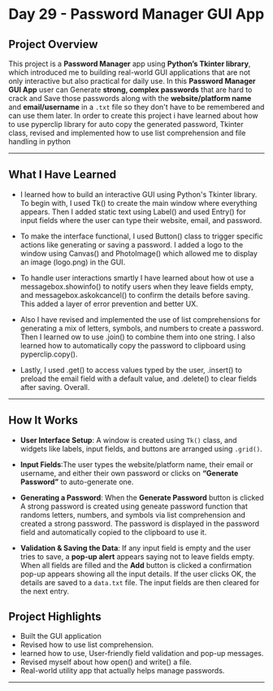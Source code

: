 # Day 29 - Password Manager GUI App

## Project Overview
 This project is a **Password Manager** app using **Python’s Tkinter library**, which introduced me to building real-world GUI applications that are not only interactive but also practical for daily use. In this  **Password Manager GUI App** user can Generate **strong, complex passwords** that are hard to crack and Save those passwords along with the **website/platform name** and **email/username** in a `.txt` file so they don't have to be remembered and can use them later. In order to create this project i have learned about how to use pyperclip library for auto copy the generated password, Tkinter class, revised and implemented how to use list comprehension and file handling in python  

---

## What I Have Learned

* I learned how to build an interactive GUI using Python's Tkinter library. To begin with, I used Tk() to create the main window where everything appears. Then I added static text using Label() and used Entry() for input fields where the user can type their website, email, and password.

* To make the interface functional, I used Button() class to trigger specific actions like generating or saving a password. I added a logo to the window using Canvas() and PhotoImage() which allowed me to display an image (logo.png) in the GUI.

* To handle user interactions smartly I have learned about how ot use a  messagebox.showinfo() to notify users when they leave fields empty, and messagebox.askokcancel() to confirm the details before saving. This added a layer of error prevention and better UX.

* Also I have revised and implemented the use of list comprehensions for generating a mix of letters, symbols, and numbers to create a password. Then I learned ow to use .join() to combine them into one string. I also learned how to automatically copy the password to clipboard using pyperclip.copy().

* Lastly, I used .get() to access values typed by the user, .insert() to preload the email field with a default value, and .delete() to clear fields after saving. Overall.


---

## How It Works 

* **User Interface Setup**: A window is created using `Tk()` class, and widgets like labels, input fields, and buttons are arranged using `.grid()`.

* **Input Fields**:The user types the website/platform name, their email or username, and either their own password or clicks on **“Generate Password”** to auto-generate one.

* **Generating a Password**: When the **Generate Password** button is clicked A strong password is created using geneate password function that randoms letters, numbers, and symbols via list comprehension and created a strong password. The password is displayed in the password field and automatically copied to the clipboard to use it.

* **Validation & Saving the Data**: If any input field is empty and the user tries to save, a **pop-up alert** appears saying not to leave fields empty. When all fields are filled and the **Add** button is clicked a confirmation pop-up appears showing all the input details. If the user clicks OK, the details are saved to a `data.txt` file. The input fields are then cleared for the next entry.

## Project Highlights

* Built the GUI application
* Revised how to use list comprehension.
* learned how to use, User-friendly field validation and pop-up messages.
* Revised myself about how open() and write() a file. 
* Real-world utility app that actually helps manage passwords.

---

